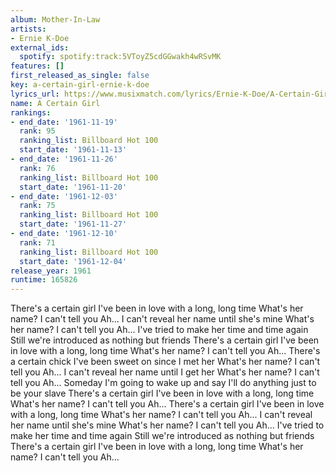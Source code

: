 ```yaml
---
album: Mother-In-Law
artists:
- Ernie K-Doe
external_ids:
  spotify: spotify:track:5VToyZ5cdGGwakh4wRSvMK
features: []
first_released_as_single: false
key: a-certain-girl-ernie-k-doe
lyrics_url: https://www.musixmatch.com/lyrics/Ernie-K-Doe/A-Certain-Girl-2002-Digital-Remaster
name: A Certain Girl
rankings:
- end_date: '1961-11-19'
  rank: 95
  ranking_list: Billboard Hot 100
  start_date: '1961-11-13'
- end_date: '1961-11-26'
  rank: 76
  ranking_list: Billboard Hot 100
  start_date: '1961-11-20'
- end_date: '1961-12-03'
  rank: 75
  ranking_list: Billboard Hot 100
  start_date: '1961-11-27'
- end_date: '1961-12-10'
  rank: 71
  ranking_list: Billboard Hot 100
  start_date: '1961-12-04'
release_year: 1961
runtime: 165826
---
```

There's a certain girl I've been in love with a long, long time
What's her name?
I can't tell you
Ah...
I can't reveal her name until she's mine
What's her name?
I can't tell you
Ah...
I've tried to make her time and time again
Still we're introduced as nothing but friends
There's a certain girl I've been in love with a long, long time
What's her name?
I can't tell you
Ah...
There's a certain chick I've been sweet on since I met her
What's her name?
I can't tell you
Ah...
I can't reveal her name until I get her
What's her name?
I can't tell you
Ah...
Someday I'm going to wake up and say
I'll do anything just to be your slave
There's a certain girl I've been in love with a long, long time
What's her name?
I can't tell you
Ah...
There's a certain girl I've been in love with a long, long time
What's her name?
I can't tell you
Ah...
I can't reveal her name until she's mine
What's her name?
I can't tell you
Ah...
I've tried to make her time and time again
Still we're introduced as nothing but friends
There's a certain girl I've been in love with a long, long time
What's her name?
I can't tell you
Ah...
